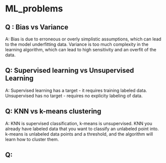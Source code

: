 # ML_problems

## Q : Bias vs Variance

A: Bias is due to erroneous or overly simplistic assumptions, which can lead to the model underfitting data. Variance is too much complexity in the learning algorithm, which can lead to high sensitivity and an overfit of the data.

## Q: Supervised learning vs Unsupervised Learning

A: Supervised learning has a target - it requires training labeled data. Unsupervised has no target - requires no explicity labeling of data.

## Q: KNN vs k-means clustering

A: KNN is supervised classification, k-means is unsupervised. KNN you already have labeled data that you want to classify an unlabeled point into. k-means is unlabeled data points and a threshold, and the algorithm will learn how to cluster them.

## Q:
